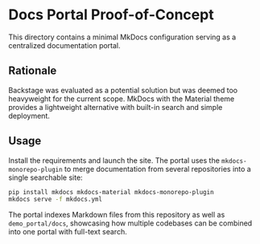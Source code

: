 # Docs Portal Proof-of-Concept

This directory contains a minimal MkDocs configuration serving as a centralized documentation portal.

## Rationale

Backstage was evaluated as a potential solution but was deemed too heavyweight for the current scope. MkDocs with the Material theme provides a lightweight alternative with built-in search and simple deployment.

## Usage

Install the requirements and launch the site. The portal uses the
`mkdocs-monorepo-plugin` to merge documentation from several
repositories into a single searchable site:

```bash
pip install mkdocs mkdocs-material mkdocs-monorepo-plugin
mkdocs serve -f mkdocs.yml
```
The portal indexes Markdown files from this repository as well as
`demo_portal/docs`, showcasing how multiple codebases can be combined
into one portal with full-text search.
